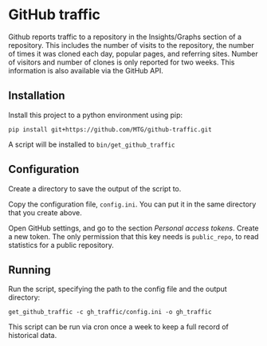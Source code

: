 # GitHub traffic

Github reports traffic to a repository in the Insights/Graphs section of a repository.
This includes the number of visits to the repository, the number of times it was
cloned each day, popular pages, and referring sites.
Number of visitors and number of clones is only reported for two weeks.
This information is also available via the GitHub API.

## Installation

Install this project to a python environment using pip:

    pip install git+https://github.com/MTG/github-traffic.git

A script will be installed to `bin/get_github_traffic`

## Configuration

Create a directory to save the output of the script to.

Copy the configuration file, `config.ini`. You can put it in the same directory
that you create above.

Open GitHub settings, and go to the section *Personal access tokens*. Create a new
token. The only permission that this key needs is `public_repo`, to read statistics
for a public repository.

## Running

Run the script, specifying the path to the config file and the output directory:

    get_github_traffic -c gh_traffic/config.ini -o gh_traffic

This script can be run via cron once a week to keep a full record of historical data.

